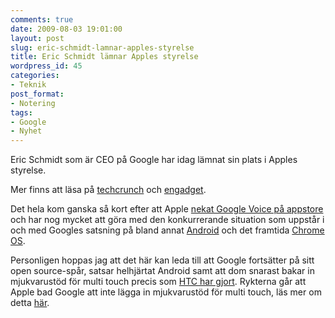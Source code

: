 ```yaml
---
comments: true
date: 2009-08-03 19:01:00
layout: post
slug: eric-schmidt-lamnar-apples-styrelse
title: Eric Schmidt lämnar Apples styrelse
wordpress_id: 45
categories:
- Teknik
post_format:
- Notering
tags:
- Google
- Nyhet
---
```


Eric Schmidt som är CEO på Google har idag lämnat sin plats i Apples styrelse.

Mer finns att läsa på [techcrunch](http://www.techcrunch.com/2009/08/03/google-ceo-eric-schmidt-resigns-from-apple-board-surprised/) och [engadget](http://www.engadget.com/2009/08/03/googles-eric-schmidt-resigns-from-apple-board-over-conflict-of/).

Det hela kom ganska så kort efter att Apple [nekat Google Voice på appstore](http://www.techcrunch.com/2009/07/27/apple-is-growing-rotten-to-the-core-and-its-likely-atts-fault/) och har nog mycket att göra med den konkurrerande situation som uppstår i och med Googles satsning på bland annat [Android](http://www.android.com/about/) och det framtida [Chrome OS](http://en.wikipedia.org/wiki/Chrome_os).

Personligen hoppas jag att det här kan leda till att Google fortsätter på sitt open source-spår, satsar helhjärtat Android samt att dom snarast bakar in mjukvarustöd för multi touch precis som [HTC har gjort](http://groups.google.com/group/android-developers/browse_thread/thread/aa009932dcbe7d9d/0f2c5cd313d9cd34?pli=1). Rykterna går att Apple bad Google att inte lägga in mjukvarustöd för multi touch, läs mer om detta [här](http://digital.venturebeat.com/2009/02/09/apple-asked-google-not-to-use-multi-touch-in-android-and-google-complied/).

